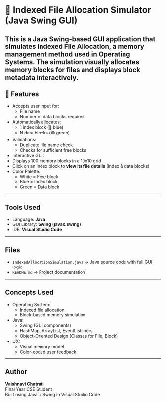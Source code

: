 # 📂 Indexed File Allocation Simulator (Java Swing GUI)
This is a **Java Swing-based GUI application** that simulates **Indexed File Allocation**, a memory management method used in Operating Systems. The simulation visually allocates memory blocks for files and displays block metadata interactively.
---
## 📌 Features
- Accepts user input for:
  - File name
  - Number of data blocks required
- Automatically allocates:
  - 1 index block (🔵 blue)
  - N data blocks (🟢 green)
- Validations:
  - Duplicate file name check
  - Checks for sufficient free blocks
-  Interactive GUI:
  - Displays 100 memory blocks in a 10x10 grid
  - Click on an index block to **view its file details** (index & data blocks)
- Color Palette:
  - White = Free block
  - Blue = Index block
  - Green = Data block
---
## Tools Used
- Language: **Java**
- GUI Library: **Swing (javax.swing)**
- IDE: **Visual Studio Code**
---
## Files
- `IndexedAllocationSimulation.java` → Java source code with full GUI logic
- `README.md` → Project documentation
---
## Concepts Used
- Operating System:
  - Indexed file allocation
  - Block-based memory simulation
- Java:
  - Swing (GUI components)
  - HashMap, ArrayList, EventListeners
  - Object-Oriented Design (Classes for File, Block)
- UX:
  - Visual memory model
  - Color-coded user feedback
---
## Author
**Vaishnavi Chatrati**  
Final Year CSE Student  
Built using Java + Swing in Visual Studio Code
